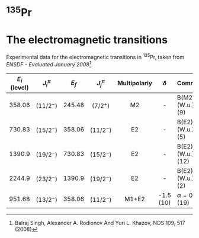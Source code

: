 # $^{135}$Pr
# The electromagnetic transitions 

Experimental data for the electromagnetic transitions in $^{135}$Pr, taken from *ENSDF - Evaluated January 2008*[^1].


[^1]: Balraj Singh, Alexander A. Rodionov And Yuri L. Khazov, NDS 109, 517 (2008)

| $E_i$ (level)  | $J_i^\pi$  | $E_f$ | $J_j^\pi$ | Multipolariy| $\delta$ | Comments
|:---:|:---:|:---: | :---:|:---:| :---:| :---|
|  358.06 | $(11/2^-)$  |  245.48  | $(7/2^+)$   | M2  |  -  | B(M2)(W.u.)=0.065 (9)   |
|  730.83 | $(15/2^-)$  |  358.06  | $(11/2^-)$   | E2  |  -  | B(E2)(W.u.)=81 (5)   |
|  1390.9 | $(19/2^-)$  |  730.83  | $(15/2^-)$   | E2  |  -  | B(E2)(W.u.)=46 (12)   |
|  2244.9 | $(23/2^-)$  |  1390.9  | $(19/2^-)$   | E2  |  -  | B(E2)(W.u.)=33 (2)   |
|  951.68 | $(13/2^-)$  |  358.06 | $(11/2^-)$   | M1+E2  | -1.5 (10)  | $\alpha=0.0083$ (19)   |
